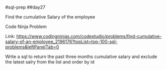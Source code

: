 #sql-prep
##day27

Find the cumulative Salary of the employee

Code Ninja Problem

Link:
https://www.codingninjas.com/codestudio/problems/find-cumulative-salary-of-an-employee_2196176?topList=top-100-sql-problems&leftPanelTab=0

Write a sql to return the past three months cumulative salary and exclude the latest salry from the list and order by id 